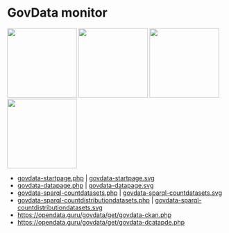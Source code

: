 # GovData monitor

<img src="https://opendata.guru/govdata/get/govdata-startpage.svg" style="height:10rem">
<img src="https://opendata.guru/govdata/get/govdata-datapage.svg" style="height:10rem">
<img src="https://opendata.guru/govdata/get/govdata-sparql-countdatasets.svg" style="height:10rem">
<img src="https://opendata.guru/govdata/get/govdata-sparql-countdistributiondatasets.svg" style="height:10rem">

- [govdata-startpage.php](https://opendata.guru/govdata/get/govdata-startpage.php) | [govdata-startpage.svg](https://opendata.guru/govdata/get/govdata-startpage.svg)
- [govdata-datapage.php](https://opendata.guru/govdata/get/govdata-datapage.php) | [govdata-datapage.svg](https://opendata.guru/govdata/get/govdata-datapage.svg)
- [govdata-sparql-countdatasets.php](https://opendata.guru/govdata/get/govdata-sparql-countdatasets.php) | [govdata-sparql-countdatasets.svg](https://opendata.guru/govdata/get/govdata-sparql-countdatasets.svg)
- [govdata-sparql-countdistributiondatasets.php](https://opendata.guru/govdata/get/govdata-sparql-countdistributiondatasets.php) | [govdata-sparql-countdistributiondatasets.svg](https://opendata.guru/govdata/get/govdata-sparql-countdistributiondatasets.svg)
- https://opendata.guru/govdata/get/govdata-ckan.php
- https://opendata.guru/govdata/get/govdata-dcatapde.php
